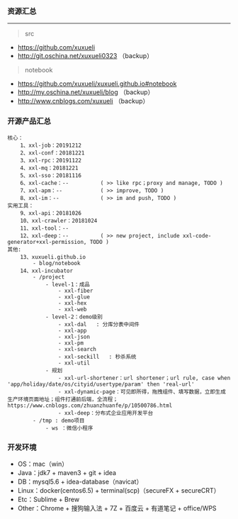 ### 资源汇总

---
> src
- https://github.com/xuxueli
- http://git.oschina.net/xuxueli0323 （backup）

> notebook
- https://github.com/xuxueli/xuxueli.github.io#notebook
- http://my.oschina.net/xuxueli/blog （backup）
- http://www.cnblogs.com/xuxueli （backup）


### 开源产品汇总

    核心：
        1、xxl-job：20191212
        2、xxl-conf：20181221
        3、xxl-rpc：20191122
        4、xxl-mq：20181221
        5、xxl-sso：20181116
        6、xxl-cache：--          ( >> like rpc；proxy and manage, TODO )
        7、xxl-apm：--            ( >> improve, TODO )
        8、xxl-im：--             ( >> im and push, TODO )
    实用工具：
        9、xxl-api：20181026
        10、xxl-crawler：20181024
        11、xxl-tool：--          
        12、xxl-deep：--          ( >> new project, include xxl-code-generator+xxl-permission, TODO )
    其他:
        13、xuxueli.github.io
            - blog/notebook
        14、xxl-incubator
            - /project
                - level-1：成品
                    - xxl-fiber
                    - xxl-glue
                    - xxl-hex
                    - xxl-web
                - level-2：demo级别
                    - xxl-dal   : 分库分表中间件
                    - xxl-app
                    - xxl-json
                    - xxl-pm
                    - xxl-search
                    - xxl-seckill   : 秒杀系统
                    - xxl-util
                - 规划
                    - xxl-url-shortener：url shortener；url rule, case when 'app/holiday/date/os/cityid/usertype/param' then 'real-url'
                    - xxl-dynamic-page：可见即所得，拖拽组件、填写数据，立即生成生产环境页面地址；组件打通前后端，全流程；https://www.cnblogs.com/zhuanzhuanfe/p/10500786.html
                    - xxl-deep：分布式企业应用开发平台
            - /tmp : demo项目
                - ws ：微信小程序
        
       
### 开发环境

- OS：mac（win）
- Java：jdk7 + maven3 + git + idea
- DB：mysql5.6 + idea-database（navicat） 
- Linux：docker(centos6.5) + terminal(scp)（secureFX + secureCRT）  
- Etc：Sublime + Brew
- Other：Chrome + 搜狗输入法 + 7Z + 百度云 + 有道笔记 + office/WPS

